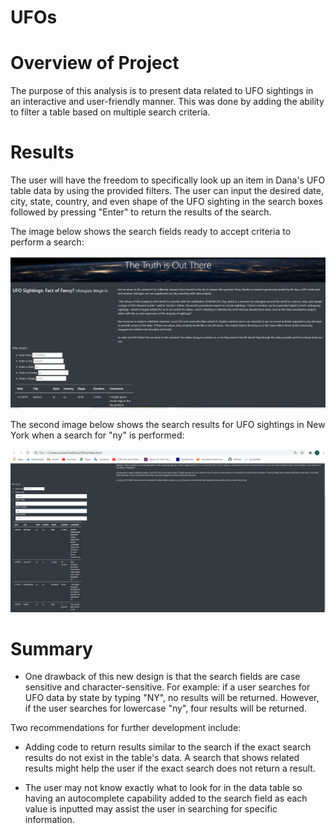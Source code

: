 # UFOs

# Overview of Project
The purpose of this analysis is to present data related to UFO sightings in an interactive and user-friendly manner. This was done by adding the ability to filter a table based on multiple search criteria. 

# Results 

The user will have the freedom to specifically look up an item in Dana's UFO table data by using the provided filters. The user can input the desired date, city, state, country, and even shape of the UFO sighting in the search boxes followed by pressing "Enter" to return the results of the search.

The image below shows the search fields ready to accept criteria to perform a search: 

![image1](image_1.PNG)


The second image below shows the search results for UFO sightings in New York when a search for "ny" is performed:

![image2](image_2.PNG)



# Summary

- One drawback of this new design is that the search fields are case sensitive and character-sensitive. For example: if a user searches for UFO data by state by typing "NY", no results will be returned. However, if the user searches for lowercase "ny", four results will be returned.



Two recommendations for further development include: 

- Adding code to return results similar to the search if the exact search results do not exist in the table's data. A search that shows related results might help the user if the exact search does not return a result. 

- The user may not know exactly what to look for in the data table so having an autocomplete capability added to the search field as each value is inputted may assist the user in searching for specific information.
